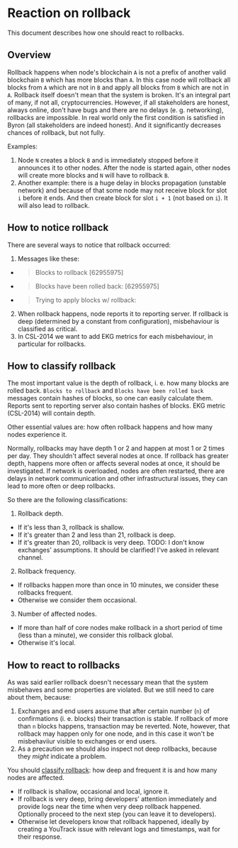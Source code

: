 # Reaction on rollback

This document describes how one should react to rollbacks.

## Overview

Rollback happens when node's blockchain `A` is not a prefix of another
valid blockchain `B` which has more blocks than `A`. In this case node
will rollback all blocks from `A` which are not in `B` and apply all
blocks from `B` which are not in `A`.  Rollback itself doesn't mean
that the system is broken. It's an integral part of many, if not all,
cryptocurrencies. However, if all stakeholders are honest, always
online, don't have bugs and there are no delays (e. g. networking),
rollbacks are impossible.  In real world only the first condition is
satisfied in Byron (all stakeholders are indeed honest). And it
significantly decreases chances of rollback, but not fully.

Examples:
1. Node `N` creates a block `B` and is immediately stopped before it
   announces it to other nodes. After the node is started again, other
   nodes will create more blocks and `N` will have to rollback `B`.
2. Another example: there is a huge delay in blocks propagation
   (unstable network) and because of that some node may not receive
   block for slot `i` before it ends. And then create block for slot
   `i + 1` (not based on `i`). It will also lead to rollback.

## How to notice rollback

There are several ways to notice that rollback occurred:
1. Messages like these:
  * > Blocks to rollback [62955975]
  * > Blocks have been rolled back: [62955975]
  * > Trying to apply blocks w/ rollback:
2. When rollback happens, node reports it to reporting server. If
   rollback is deep (determined by a constant from configuration),
   misbehaviour is classified as critical.
3. In CSL-2014 we want to add EKG metrics for each misbehaviour, in
   particular for rollbacks.

## How to classify rollback

The most important value is the depth of rollback, i. e. how many
blocks are rolled back. `Blocks to rollback` and `Blocks have been
rolled back` messages contain hashes of blocks, so one can easily
calculate them. Reports sent to reporting server also contain hashes
of blocks. EKG metric (CSL-2014) will contain depth.

Other essential values are: how often rollback happens and how many
nodes experience it.

Normally, rollbacks may have depth 1 or 2 and happen at most 1 or 2
times per day. They shouldn't affect several nodes at once. If
rollback has greater depth, happens more often or affects several
nodes at once, it should be investigated. If network is overloaded,
nodes are often restarted, there are delays in network communication
and other infrastructural issues, they can lead to more often or deep
rollbacks.

So there are the following classifications:
1. Rollback depth.
  * If it's less than 3, rollback is shallow.
  * If it's greater than 2 and less than 21, rollback is deep.
  * If it's greater than 20, rollback is very deep.
TODO: I don't know exchanges' assumptions. It should be clarified!
I've asked in relevant channel.
2. Rollback frequency.
  * If rollbacks happen more than once in 10 minutes, we consider
    these rollbacks frequent.
  * Otherwise we consider them occasional.
3. Number of affected nodes.
  * If more than half of core nodes make rollback in a short period of
    time (less than a minute), we consider this rollback global.
  * Otherwise it's local.

## How to react to rollbacks

As was said earlier rollback doesn't necessary mean that the system
misbehaves and some properties are violated. But we still need to care
about them, because:
1. Exchanges and end users assume that after certain number (`n`) of
   confirmations (i. e. blocks) their transaction is stable. If
   rollback of more than `n` blocks happens, transaction may be
   reverted. Note, however, that rollback may happen only for one
   node, and in this case it won't be misbehaviiur visible to
   exchanges or end users.
2. As a precaution we should also inspect not deep rollbacks, because
   they _might_ indicate a problem.

You should [classify rollback](#how-to-classify-rollback): how deep
and frequent it is and how many nodes are affected.
* If rollback is shallow, occasional and local, ignore it.
* If rollback is very deep, bring developers' attention immediately
and provide logs near the time when very deep rollback
happened. Optionally proceed to the next step (you can leave it to
developers).
* Otherwise let developers know that rollback happened, ideally by
  creating a YouTrack issue with relevant logs and timestamps, wait
  for their response.

